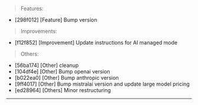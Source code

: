 > Features:
- [298f012] [Feature] Bump version

> Improvements:
- [f12f852] [Improvement] Update instructions for AI managed mode

> Others:
- [56ba174] [Other] cleanup
- [104df4e] [Other] Bump openai version
- [b022ea0] [Other] Bump anthropic version
- [9ff4017] [Other] Bump mistralai version and update large model pricing
- [ed28964] [Others] Minor restructuring


---
